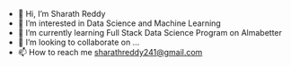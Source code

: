 - 👋 Hi, I’m Sharath Reddy
- 👀 I’m interested in Data Science and Machine Learning
- 🌱 I’m currently learning Full Stack Data Science Program on Almabetter
- 💞️ I’m looking to collaborate on ...
- 📫 How to reach me sharathreddy241@gmail.com

<!---
sharathreddy241/sharathreddy241 is a ✨ special ✨ repository because its `README.md` (this file) appears on your GitHub profile.
You can click the Preview link to take a look at your changes.
--->
